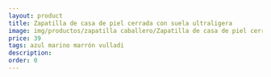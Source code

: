 ```yaml
---
layout: product
title: Zapatilla de casa de piel cerrada con suela ultraligera
image: img/productos/zapatilla caballero/Zapatilla de casa de piel cerrada con suela ultraligera=39=azul marino marrón vulladi.webp
price: 39
tags: azul marino marrón vulladi
description: 
order: 0
---
```

